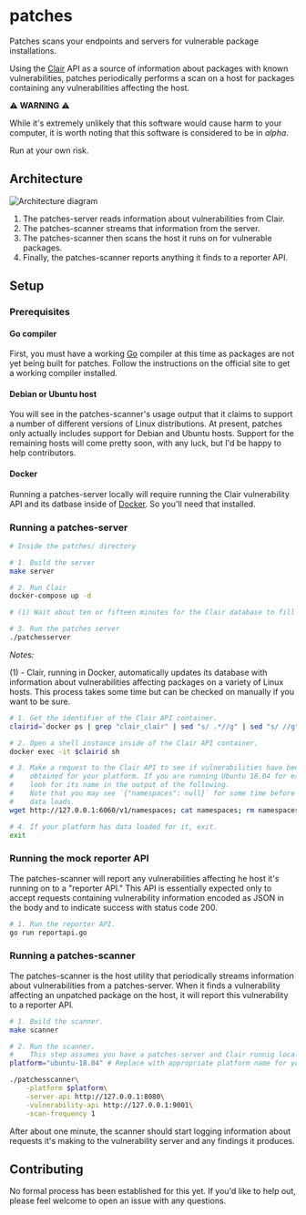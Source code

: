 # patches

Patches scans your endpoints and servers for vulnerable package installations.

Using the [Clair](https://coreos.com/clair/docs/latest/) API as a source of
information about packages with known vulnerabilities, patches periodically
performs a scan on a host for packages containing any vulnerabilities affecting
the host.


⚠️  **WARNING** ⚠️

While it's extremely unlikely that this software would cause harm to your
computer, it is worth noting that this software is considered to be in _alpha_.

Run at your own risk.

## Architecture

![Architecture diagram](https://raw.githubusercontent.com/arcrose/patches/master/docs/arch.png)

1. The patches-server reads information about vulnerabilities from Clair.
2. The patches-scanner streams that information from the server.
3. The patches-scanner then scans the host it runs on for vulnerable packages.
4. Finally, the patches-scanner reports anything it finds to a reporter API.

## Setup

### Prerequisites

#### Go compiler

First, you must have a working [Go](https://golang.org/) compiler at this time
as packages are not yet being built for patches.  Follow the instructions on
the official site to get a working compiler installed.

#### Debian or Ubuntu host

You will see in the patches-scanner's usage output that it claims to support a
number of different versions of Linux distributions.  At present, patches only
actually includes support for Debian and Ubuntu hosts.  Support for the
remaining hosts will come pretty soon, with any luck, but I'd be happy to help
contributors.

#### Docker

Running a patches-server locally will require running the Clair vulnerability
API and its datbase inside of [Docker](https://www.docker.com/). So you'll
need that installed.

### Running a patches-server

```bash
# Inside the patches/ directory

# 1. Build the server
make server

# 2. Run Clair
docker-compose up -d

# (1) Wait about ten or fifteen minutes for the Clair database to fill up.

# 3. Run the patches server
./patchesserver
```

_Notes:_

(1) - Clair, running in Docker, automatically updates its database with
information about vulnerabilities affecting packages on a variety of
Linux hosts.  This process takes some time but can be checked on manually if
you want to be sure.

```bash
# 1. Get the identifier of the Clair API container.
clairid=`docker ps | grep "clair_clair" | sed "s/ .*//g" | sed "s/ //g"`

# 2. Open a shell instance inside of the Clair API container.
docker exec -it $clairid sh

# 3. Make a request to the Clair API to see if vulnerabilities have been
#    obtained for your platform. If you are running Ubuntu 18.04 for example,
#    look for its name in the output of the following.
#    Note that you may see `{"namespaces": null}` for some time before any
#    data loads.
wget http://127.0.0.1:6060/v1/namespaces; cat namespaces; rm namespaces

# 4. If your platform has data loaded for it, exit.
exit
```

### Running the mock reporter API

The patches-scanner will report any vulnerabilities affecting he host it's
running on to a "reporter API." This API is essentially expected only to
accept requests containing vulnerability information encoded as JSON in the
body and to indicate success with status code 200.

```bash
# 1. Run the reporter API.
go run reportapi.go
```

### Running a patches-scanner

The patches-scanner is the host utility that periodically streams information
about vulnerabilities from a patches-server.  When it finds a vulnerability
affecting an unpatched package on the host, it will report this vulnerability
to a reporter API.

```bash
# 1. Build the scanner.
make scanner

# 2. Run the scanner.
#    This step assumes you have a patches-server and Clair runnig locally.
platform="ubuntu-18.04" # Replace with appropriate platform name for you

./patchesscanner\
	-platform $platform\
	-server-api http://127.0.0.1:8080\
	-vulnerability-api http://127.0.0.1:9001\
	-scan-frequency 1
```

After about one minute, the scanner should start logging information about
requests it's making to the vulnerability server and any findings it produces.

## Contributing

No formal process has been established for this yet.
If you'd like to help out, please feel welcome to open an issue with any
questions.
